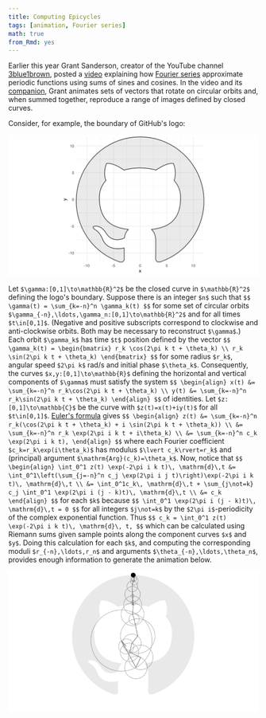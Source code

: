 ```yaml
---
title: Computing Epicycles
tags: [animation, Fourier series]
math: true
from_Rmd: yes
---
```


Earlier this year Grant Sanderson, creator of the YouTube channel [3blue1brown](https://www.3blue1brown.com), posted a [video](https://www.youtube.com/watch?v=r6sGWTCMz2k) explaining how [Fourier series](http://mathworld.wolfram.com/FourierSeries.html) approximate periodic functions using sums of sines and cosines.
In the video and its [companion](https://www.youtube.com/watch?v=-qgreAUpPwM), Grant animates sets of vectors that rotate on circular orbits and, when summed together, reproduce a range of images defined by closed curves.

Consider, for example, the boundary of GitHub's logo:

![](figures/plot-1.svg)

Let `$\gamma:[0,1]\to\mathbb{R}^2$` be the closed curve in `$\mathbb{R}^2$` defining the logo's boundary.
Suppose there is an integer `$n$` such that
`$$ \gamma(t) = \sum_{k=-n}^n \gamma_k(t) $$`
for some set of circular orbits `$\gamma_{-n},\ldots,\gamma_n:[0,1]\to\mathbb{R}^2$` and for all times `$t\in[0,1]$`.
(Negative and positive subscripts correspond to clockwise and anti-clockwise orbits.
Both may be necessary to reconstruct `$\gamma$`.)
Each orbit `$\gamma_k$` has time `$t$` position defined by the vector
`$$ \gamma_k(t) = \begin{bmatrix} r_k \cos(2\pi k t + \theta_k) \\ r_k \sin(2\pi k t + \theta_k) \end{bmatrix} $$`
for some radius `$r_k$`, angular speed `$2\pi k$` rad/s and initial phase `$\theta_k$`.
Consequently, the curves `$x,y:[0,1]\to\mathbb{R}$` defining the horizontal and vertical components of `$\gamma$` must satisfy the system
`$$ \begin{align} x(t) &= \sum_{k=-n}^n r_k\cos(2\pi k t + \theta_k) \\ y(t) &= \sum_{k=-n}^n r_k\sin(2\pi k t + \theta_k) \end{align} $$`
of identities.
Let `$z:[0,1]\to\mathbb{C}$` be the curve with `$z(t)=x(t)+iy(t)$` for all `$t\in[0,1]$`.
[Euler's formula](http://mathworld.wolfram.com/EulerFormula.html) gives
`$$ \begin{align} z(t) &= \sum_{k=-n}^n r_k(\cos(2\pi k t + \theta_k) + i \sin(2\pi k t + \theta_k)) \\ &= \sum_{k=-n}^n r_k \exp(2\pi i k t + i\theta_k) \\ &= \sum_{k=-n}^n c_k \exp(2\pi i k t), \end{align} $$`
where each Fourier coefficient `$c_k=r_k\exp(i\theta_k)$` has modulus `$\lvert c_k\rvert=r_k$` and (principal) argument `$\mathrm{Arg}(c_k)=\theta_k$`.
Now, notice that
`$$ \begin{align} \int_0^1 z(t) \exp(-2\pi i k t)\, \mathrm{d}\,t &= \int_0^1\left(\sum_{j=-n}^n c_j \exp(2\pi i j t)\right)\exp(-2\pi i k t)\, \mathrm{d}\,t \\ &= \int_0^1c_k\, \mathrm{d}\,t + \sum_{j\not=k} c_j \int_0^1 \exp(2\pi i (j - k)t)\, \mathrm{d}\,t \\ &= c_k \end{align} $$`
for each `$k$` because
`$$ \int_0^1 \exp(2\pi i (j - k)t)\, \mathrm{d}\,t = 0 $$`
for all integers `$j\not=k$` by the `$2\pi i$`-periodicity of the complex exponential function.
Thus
`$$ c_k = \int_0^1 z(t) \exp(-2\pi i k t)\, \mathrm{d}\, t, $$`
which can be calculated using Riemann sums given sample points along the component curves `$x$` and `$y$`.
Doing this calculation for each `$k$`, and computing the corresponding moduli `$r_{-n},\ldots,r_n$` and arguments `$\theta_{-n},\ldots,\theta_n$`, provides enough information to generate the animation below.

![](figures/animation-1.gif)

